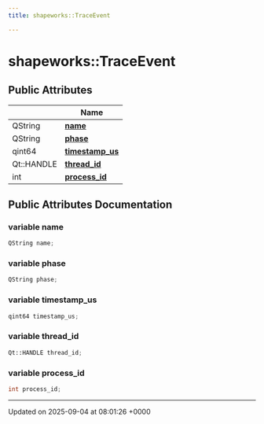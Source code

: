 ```yaml
---
title: shapeworks::TraceEvent

---
```


# shapeworks::TraceEvent





## Public Attributes

|                | Name           |
| -------------- | -------------- |
| QString | **[name](../Classes/structshapeworks_1_1TraceEvent.md#variable-name)**  |
| QString | **[phase](../Classes/structshapeworks_1_1TraceEvent.md#variable-phase)**  |
| qint64 | **[timestamp_us](../Classes/structshapeworks_1_1TraceEvent.md#variable-timestamp-us)**  |
| Qt::HANDLE | **[thread_id](../Classes/structshapeworks_1_1TraceEvent.md#variable-thread-id)**  |
| int | **[process_id](../Classes/structshapeworks_1_1TraceEvent.md#variable-process-id)**  |

## Public Attributes Documentation

### variable name

```cpp
QString name;
```


### variable phase

```cpp
QString phase;
```


### variable timestamp_us

```cpp
qint64 timestamp_us;
```


### variable thread_id

```cpp
Qt::HANDLE thread_id;
```


### variable process_id

```cpp
int process_id;
```


-------------------------------

Updated on 2025-09-04 at 08:01:26 +0000